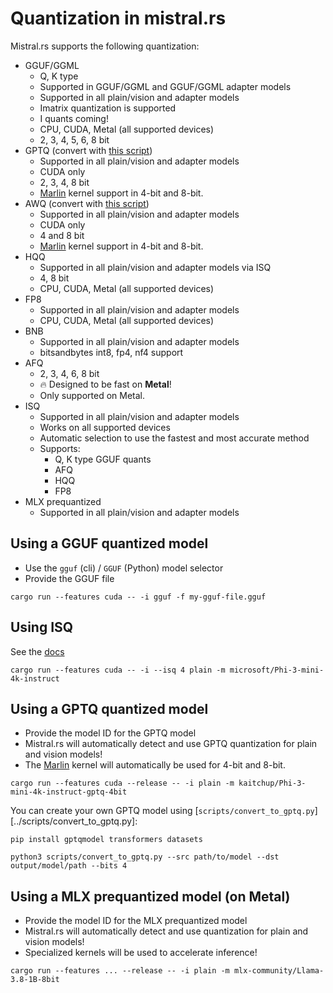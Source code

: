 # Quantization in mistral.rs

Mistral.rs supports the following quantization:

- GGUF/GGML
  - Q, K type
  - Supported in GGUF/GGML and GGUF/GGML adapter models
  - Supported in all plain/vision and adapter models
  - Imatrix quantization is supported
  - I quants coming!
  - CPU, CUDA, Metal (all supported devices)
  - 2, 3, 4, 5, 6, 8 bit
- GPTQ (convert with [this script](../scripts/convert_to_gptq.py))
  - Supported in all plain/vision and adapter models
  - CUDA only
  - 2, 3, 4, 8 bit
  - [Marlin](https://github.com/IST-DASLab/marlin) kernel support in 4-bit and 8-bit.
- AWQ (convert with [this script](../scripts/convert_awq_marlin.py))
  - Supported in all plain/vision and adapter models
  - CUDA only
  - 4 and 8 bit
  - [Marlin](https://github.com/IST-DASLab/marlin) kernel support in 4-bit and 8-bit.
- HQQ
  - Supported in all plain/vision and adapter models via ISQ
  - 4, 8 bit
  - CPU, CUDA, Metal (all supported devices)
- FP8
  - Supported in all plain/vision and adapter models
  - CPU, CUDA, Metal (all supported devices)
- BNB
  - Supported in all plain/vision and adapter models
  - bitsandbytes int8, fp4, nf4 support
- AFQ
  - 2, 3, 4, 6, 8 bit
  - 🔥 Designed to be fast on **Metal**!
  - Only supported on Metal.
- ISQ
  - Supported in all plain/vision and adapter models
  - Works on all supported devices
  - Automatic selection to use the fastest and most accurate method
  - Supports:
    - Q, K type GGUF quants
    - AFQ
    - HQQ
    - FP8
- MLX prequantized
  - Supported in all plain/vision and adapter models

## Using a GGUF quantized model

- Use the `gguf` (cli) / `GGUF` (Python) model selector
- Provide the GGUF file

```
cargo run --features cuda -- -i gguf -f my-gguf-file.gguf
```

## Using ISQ

See the [docs](ISQ.md)

```
cargo run --features cuda -- -i --isq 4 plain -m microsoft/Phi-3-mini-4k-instruct
```

## Using a GPTQ quantized model

- Provide the model ID for the GPTQ model
- Mistral.rs will automatically detect and use GPTQ quantization for plain and vision models!
- The [Marlin](https://github.com/IST-DASLab/marlin) kernel will automatically be used for 4-bit and 8-bit.

```
cargo run --features cuda --release -- -i plain -m kaitchup/Phi-3-mini-4k-instruct-gptq-4bit
```

You can create your own GPTQ model using \[`scripts/convert_to_gptq.py`\]\[../scripts/convert_to_gptq.py\]:

```
pip install gptqmodel transformers datasets

python3 scripts/convert_to_gptq.py --src path/to/model --dst output/model/path --bits 4
```

## Using a MLX prequantized model (on Metal)

- Provide the model ID for the MLX prequantized model
- Mistral.rs will automatically detect and use quantization for plain and vision models!
- Specialized kernels will be used to accelerate inference!

```
cargo run --features ... --release -- -i plain -m mlx-community/Llama-3.8-1B-8bit
```
